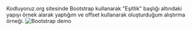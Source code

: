 Kodluyoruz.org sitesinde Bootstrap kullanarak "Eşitlik" başlığı altındaki yapıyı örnek alarak yaptığım ve offset kullanarak oluşturduğum alıştırma örneği. 
![Bootstrap demo](https://user-images.githubusercontent.com/101064665/235356313-adf12c84-470d-47be-89d1-7cdd5631ea9f.png)
